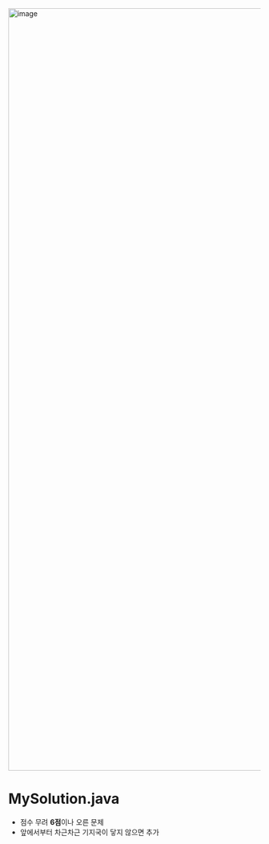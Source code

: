 <img width="1519" alt="image" src="https://user-images.githubusercontent.com/48542327/94248553-9b3f2380-ff59-11ea-9fc6-08036192956e.png">

# MySolution.java
* 점수 무려 **6점**이나 오른 문제
* 앞에서부터 차근차근 기지국이 닿지 않으면 추가
